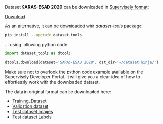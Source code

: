 Dataset **SARAS-ESAD 2020** can be downloaded in [Supervisely format](https://developer.supervisely.com/api-references/supervisely-annotation-json-format):

 [Download](https://assets.supervisely.com/supervisely-supervisely-assets-public/teams_storage/I/k/4o/C8jku3JknHJxfd4cPguUqRhdhy1iV9Q60JJhM07R1G0ZlaUXPRMEYSy0YyIaCct7KctlnwMTFAC57CKawn2DQ6k0p1u4CzcbWJpfEc7U5dVELv5dNACMu2OuxOXr.tar)

As an alternative, it can be downloaded with *dataset-tools* package:
``` bash
pip install --upgrade dataset-tools
```

... using following python code:
``` python
import dataset_tools as dtools

dtools.download(dataset='SARAS-ESAD 2020', dst_dir='~/dataset-ninja/')
```
Make sure not to overlook the [python code example](https://developer.supervisely.com/getting-started/python-sdk-tutorials/iterate-over-a-local-project) available on the Supervisely Developer Portal. It will give you a clear idea of how to effortlessly work with the downloaded dataset.

The data in original format can be downloaded here:

- [Training_Dataset](https://drive.google.com/file/d/1CnYAzZRVEDGK1TycGBb8SnMgyvzeZrie/view?usp=sharing)
- [Validation dataset](https://drive.google.com/file/d/17rWwuWKFZFxQ0DTRs5cmUzU2Vb5PScol/view?usp=sharing)
- [Test dataset Images](https://drive.google.com/file/d/1gho-oGzUbNgnZmBZ2GDKWWOcs1VI-z0O/view?usp=sharing)
- [Test dataset Labels](https://drive.google.com/file/d/16srrq1NIso1mI2YKtHMIPyn5bZbcCyo3/view?usp=sharing)
